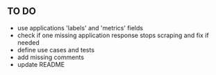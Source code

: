 ## TO DO
* use applications 'labels' and 'metrics' fields
* check if one missing application response stops scraping and fix if needed
* define use cases and tests
* add missing comments
* update README

